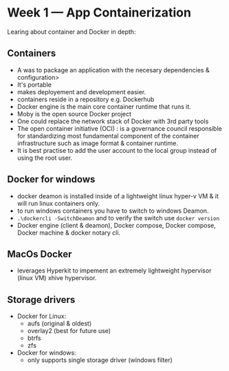 # Week 1 — App Containerization
Learing about container and Docker in depth:

## Containers 
- A was to package an application with the necesary dependencies & configuration>
- It's portable 
- makes deployement and development easier.
- containers reside in a repository e.g. Dockerhub
- Docker engine is the main core container runtime that runs it.
- Moby is the open source Docker project 
- One could replace the network stack of Docker with 3rd party tools 
- The open container initiative (OCI) : is a governance council responsible for standardizing most fundamental component of the container infrastructure such as image format & container runtime.
- It is best practise to add the user account to the local group instead of using the root user.

## Docker for windows 
- docker deamon is installed inside of a lightweight linux hyper-v VM & it will run linux containers only.
- to run windows containers you have to switch to windows Deamon.
- `.\dockercli -SwitchDeamon` and to verify the switch use `docker version`
- Docker engine (client & deamon), Docker compose, Docker compose, Docker machine & docker notary cli.

## MacOs Docker
- leverages Hyperkit to impement an extremely lightweight hypervisor (linux VM) xhive hypervisor.

## Storage drivers
- Docker for Linux:
	- aufs (original & oldest)
	- overlay2 (best for future use)
	- btrfs
	- zfs
- Docker for windows:
	- only supports single storage driver (windows filter)